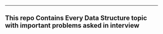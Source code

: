 ---
**This repo Contains Every Data Structure topic with important problems asked in interview**
--
